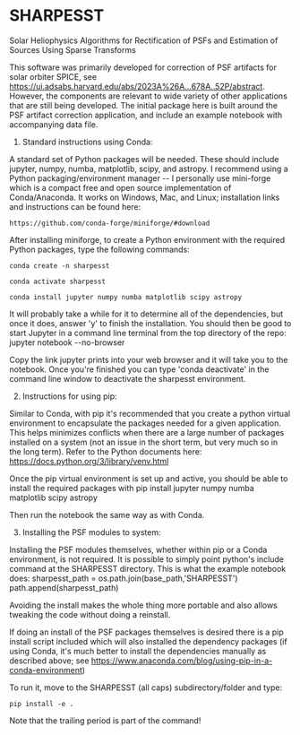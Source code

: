 # SHARPESST
Solar Heliophysics Algorithms for Rectification of PSFs and Estimation of Sources Using Sparse Transforms

This software was primarily developed for correction of PSF artifacts for solar orbiter SPICE, see https://ui.adsabs.harvard.edu/abs/2023A%26A...678A..52P/abstract. However, the components are relevant to wide variety of other applications that are still being developed. The initial package here is built around the PSF artifact correction application, and include an example notebook with accompanying data file.

1. Standard instructions using Conda:

A standard set of Python packages will be needed. These should include jupyter, numpy, numba, matplotlib, scipy, and astropy. I recommend using a Python packaging/environment manager -- I personally use mini-forge which is a compact free and open source implementation of Conda/Anaconda. It works on Windows, Mac, and Linux; installation links and instructions can be found here:

	https://github.com/conda-forge/miniforge/#download

After installing miniforge, to create a Python environment with the required Python packages, type the following commands:

	conda create -n sharpesst

 	conda activate sharpesst

 	conda install jupyter numpy numba matplotlib scipy astropy

It will probably take a while for it to determine all of the dependencies, but once it does, answer 'y' to finish the installation. You should then be good to start Jupyter in a command line terminal from the top directory of the repo:
	jupyter notebook --no-browser
	
Copy the link jupyter prints into your web browser and it will take you to the notebook. Once you're finished you can type 'conda deactivate' in the command line window to deactivate the sharpesst environment.

2. Instructions for using pip:

Similar to Conda, with pip it's recommended that you create a python virtual environment to encapsulate the packages needed for a given application. This helps minimizes conflicts when there are a large number of packages installed on a system (not an issue in the short term, but very much so in the long term). Refer to the Python documents here:
	https://docs.python.org/3/library/venv.html

Once the pip virtual environment is set up and active, you should be able to install the required packages with
	pip install jupyter numpy numba matplotlib scipy astropy

Then run the notebook the same way as with Conda.

3. Installing the PSF modules to system:

Installing the PSF modules themselves, whether within pip or a Conda environment, is not required. It is possible to simply point python's include command at the SHARPESST directory. This is what the example notebook does:
	sharpesst_path = os.path.join(base_path,'SHARPESST')
	path.append(sharpesst_path) 

Avoiding the install makes the whole thing more portable and also allows tweaking the code without doing a reinstall.

If doing an install of the PSF packages themselves is desired there is a pip install script included which will also installed the dependency packages (if using Conda, it's much better to install the dependencies manually as described above; see https://www.anaconda.com/blog/using-pip-in-a-conda-environment)

To run it, move to the SHARPESST (all caps) subdirectory/folder and type:

	pip install -e .

Note that the trailing period is part of the command!
